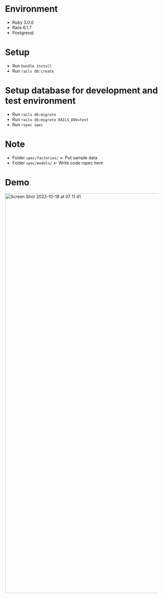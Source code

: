 # Environment
- Ruby 3.0.0
- Rails 6.1.7
- Postgresql
# Setup
- Run `bundle install`
- Run `rails db:create`

# Setup database for development and test environment
- Run `rails db:migrate`
- Run `rails db:migrate RAILS_ENV=test`
- Run `rspec spec`

# Note
- Folder `spec/factories/` <- Put sample data
- Folder `spec/models/`  <- Write code rspec here

# Demo
<img width="1318" alt="Screen Shot 2022-10-18 at 07 11 41" src="https://user-images.githubusercontent.com/4946353/196306333-d4dd1554-a4cb-428b-9d22-826f569d6ca2.png">
